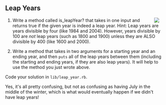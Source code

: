 
## Leap Years
<img src="https://s3.amazonaws.com/after-school-assets/leap.gif" align="right" hspace="10">

1. Write a method called is_leapYear? that takes in one input and returns true if the given year is indeed a leap year. Hint: Leap years are years divisible by four (like 1984 and 2004). However, years divisible by 100 are _not_ leap years (such as 1800 and 1900) unless they are ALSO divisible by 400 (like 1600 and 2000). 

2.  Write a method that takes in two arguments for a starting year and an ending year, and then `puts` all of the leap years between them (including the starting and ending years, if they are also leap years). It will help to use the method you just wrote above. 

Code your solution in `lib/leap_year.rb`.

Yes, it's all pretty confusing, but not as confusing as having July in the middle of the winter, which is what would eventually happen if we didn't have leap years!

